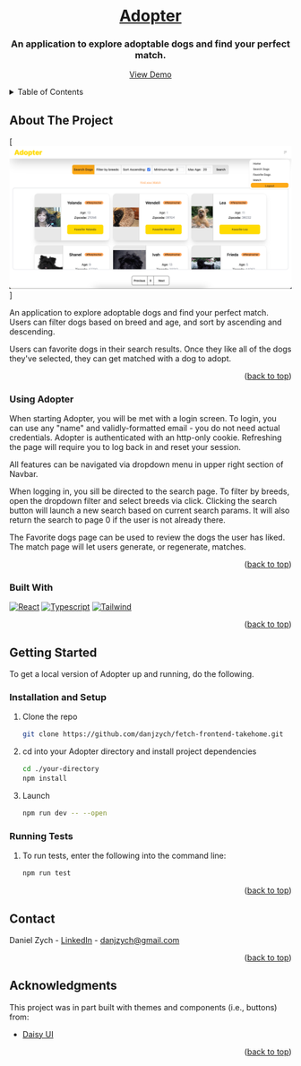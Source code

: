 <a name="readme-top"></a>
<br />

<div align="center">
  <a href="https://github.com/danjzych/fetch-frontend-takehome">
    <h1>Adopter</h1>
  </a>

  <h3 align="center">An application to explore adoptable dogs and find your perfect match.</h3>

  <p align="center">
    <a href="https://adopter-agrv.onrender.com/">View Demo</a>
  </p>
</div>

<!-- TABLE OF CONTENTS -->
<details>
  <summary>Table of Contents</summary>
  <ol>
    <li>
      <a href="#about-the-project">About The Project</a>
      <ul>
        <li><a href="#using-adopter">Using Adopter</a></li>
        <li><a href="#built-with">Built With</a></li>
      </ul>
    </li>
    <li>
      <a href="#getting-started">Getting Started</a>
      <ul>
        <li><a href="#installation-and-setup">Installation and Setup</a></li>
        <li><a href="#test">Running Tests</a></li>
      </ul>
    </li>
    <li><a href="#contact">Contact</a></li>
    <li><a href="#acknowledgments">Acknowledgments</a></li>
  </ol>
</details>

<!-- ABOUT THE PROJECT -->

## About The Project

[![Product Name Screen Shot][product-screenshot]]

An application to explore adoptable dogs and find your perfect match. Users can filter dogs based on breed and age, and sort by ascending and descending.

Users can favorite dogs in their search results. Once they like all of the dogs they've selected, they can get matched with a dog to adopt.

<p align="right">(<a href="#readme-top">back to top</a>)</p>

### Using Adopter

When starting Adopter, you will be met with a login screen. To login, you can use any "name" and validly-formatted email - you do not need actual credentials. Adopter is authenticated with an http-only cookie. Refreshing the page will require you to log back in and reset your session.

All features can be navigated via dropdown menu in upper right section of Navbar.

When logging in, you sill be directed to the search page. To filter by breeds, open the dropdown filter and select breeds via click. Clicking the search button will launch a new search based on current search params. It will also return the search to page 0 if the user is not already there.

The Favorite dogs page can be used to review the dogs the user has liked. The match page will let users generate, or regenerate, matches.

<p align="right">(<a href="#readme-top">back to top</a>)</p>

### Built With

[![React][Svelte]][Svelte-url]
[![Typescript][Typescript-lang]][Typescript-url]
[![Tailwind][Tailwind-css]][Tailwind-url]

<p align="right">(<a href="#readme-top">back to top</a>)</p>

<!-- GETTING STARTED -->

## Getting Started

To get a local version of Adopter up and running, do the following.

### Installation and Setup

1. Clone the repo
   ```sh
   git clone https://github.com/danjzych/fetch-frontend-takehome.git
   ```
2. cd into your Adopter directory and install project dependencies

   ```sh
   cd ./your-directory
   npm install
   ```

3. Launch

   ```sh
   npm run dev -- --open
   ```

### Running Tests

1. To run tests, enter the following into the command line:

   ```sh
   npm run test
   ```

   <p align="right">(<a href="#readme-top">back to top</a>)</p>

<!-- CONTACT -->

## Contact

Daniel Zych - [LinkedIn](https://www.linkedin.com/in/danielzych/) - danjzych@gmail.com

<p align="right">(<a href="#readme-top">back to top</a>)</p>

<!-- ACKNOWLEDGMENTS -->

## Acknowledgments

This project was in part built with themes and components (i.e., buttons) from:

- [Daisy UI](https://daisyui.com/)

<p align="right">(<a href="#readme-top">back to top</a>)</p>

<!-- MARKDOWN LINKS & IMAGES -->

[product-screenshot]: static/homepage-screenshot.png
[Svelte]: https://img.shields.io/badge/Svelte-4A4A55?style=for-the-badge&logo=svelte&logoColor=FF3E00
[Svelte-url]: https://svelte.dev/
[Typescript-lang]: https://img.shields.io/badge/TypeScript-007ACC?style=for-the-badge&logo=typescript&logoColor=white
[Typescript-url]: https://www.typescriptlang.org/
[Tailwind-css]: https://img.shields.io/badge/Tailwind_CSS-38B2AC?style=for-the-badge&logo=tailwind-css&logoColor=white
[Tailwind-url]: https://tailwindcss.com/
